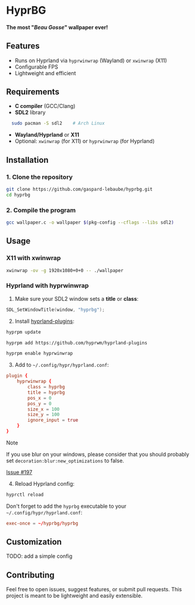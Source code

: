# HyprBG

#### The most "*Beau Gosse*" wallpaper ever!

## Features

- Runs on Hyprland via `hyprwinwrap` (Wayland) or `xwinwrap` (X11)
- Configurable FPS
- Lightweight and efficient

## Requirements

- **C compiler** (GCC/Clang)
- **SDL2** library
```bash
  sudo pacman -S sdl2    # Arch Linux
````

* **Wayland/Hyprland** or **X11**
* Optional: `xwinwrap` (for X11) or `hyprwinwrap` (for Hyprland)

## Installation

### 1. Clone the repository

```bash
git clone https://github.com/gaspard-lebaube/hyprbg.git
cd hyprbg
```

### 2. Compile the program

```bash
gcc wallpaper.c -o wallpaper $(pkg-config --cflags --libs sdl2)
```

## Usage

### X11 with xwinwrap

```bash
xwinwrap -ov -g 1920x1080+0+0 -- ./wallpaper
```

### Hyprland with hyprwinwrap

1. Make sure your SDL2 window sets a **title** or **class**:

```c
SDL_SetWindowTitle(window, "hyprbg");
```

2. Install [hyprland-plugins](https://github.com/hyprwm/hyprland-plugins):

```bash
hyprpm update

hyprpm add https://github.com/hyprwm/hyprland-plugins

hyprpm enable hyprwinwrap
```

3. Add to `~/.config/hypr/hyprland.conf`:

```conf
plugin {
    hyprwinwrap {
        class = hyprbg
        title = hyprbg
        pos_x = 0
        pos_y = 0
        size_x = 100
        size_y = 100
        ignore_input = true
    }
}
```

> [!NOTE]
> If you use blur on your windows, please consider that you should probably set `decoration:blur:new_optimizations` to false.
>
> [Issue #197](https://github.com/hyprwm/hyprland-plugins/issues/197) 

4. Reload Hyprland config:

```bash
hyprctl reload
```

Don't forget to add the `hyprbg` executable to your `~/.config/hypr/hyprland.conf`:

```conf
exec-once = ~/hyprbg/hyprbg 
```

## Customization

TODO: add a simple config

## Contributing

Feel free to open issues, suggest features, or submit pull requests.
This project is meant to be lightweight and easily extensible.

